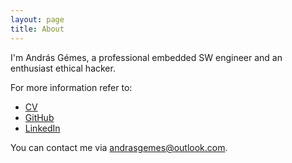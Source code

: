 ```yaml
---
layout: page
title: About
---
```


I'm András Gémes, a professional embedded SW engineer and an enthusiast ethical hacker.

For more information refer to:
- [CV]({{site.baseurl}}/assets/xcv-en.pdf)
- [GitHub](https://github.com/gemesa)
- [LinkedIn](https://www.linkedin.com/in/gemesa/)

You can contact me via [andrasgemes@outlook.com](mailto:andrasgemes@outlook.com).
